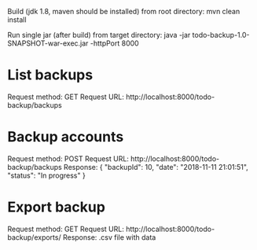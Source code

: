 Build (jdk 1.8, maven should be installed) from root directory:
mvn clean install

Run single jar (after build) from target directory:
java -jar todo-backup-1.0-SNAPSHOT-war-exec.jar -httpPort 8000

# List backups
Request method: GET
Request URL: http://localhost:8000/todo-backup/backups

# Backup accounts
Request method: POST
Request URL: http://localhost:8000/todo-backup/backups
Response:
{
    "backupId": 10,
    "date": "2018-11-11 21:01:51",
    "status": "In progress"
}

# Export backup
Request method: GET
Request URL: http://localhost:8000/todo-backup/exports/<backupId>
Response: .csv file with data
